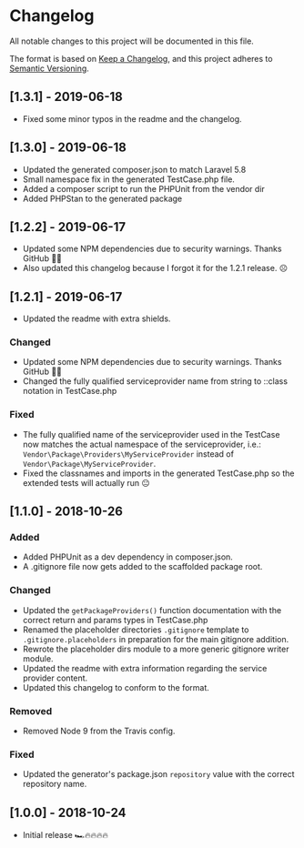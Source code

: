 # Changelog

All notable changes to this project will be documented in this file.

The format is based on [Keep a Changelog](https://keepachangelog.com/en/1.0.0/),
and this project adheres to [Semantic Versioning](https://semver.org/spec/v2.0.0.html).

## [1.3.1] - 2019-06-18

- Fixed some minor typos in the readme and the changelog.

## [1.3.0] - 2019-06-18

- Updated the generated composer.json to match Laravel 5.8
- Small namespace fix in the generated TestCase.php file.
- Added a composer script to run the PHPUnit from the vendor dir
- Added PHPStan to the generated package
  
## [1.2.2] - 2019-06-17

- Updated some NPM dependencies due to security warnings. Thanks GitHub 👍🏼
- Also updated this changelog because I forgot it for the 1.2.1 release. ☹️

## [1.2.1] - 2019-06-17

- Updated the readme with extra shields.

### Changed

- Updated some NPM dependencies due to security warnings. Thanks GitHub 👍🏼
- Changed the fully qualified serviceprovider name from string to ::class notation in TestCase.php

### Fixed

- The fully qualified name of the serviceprovider used in the TestCase now matches the actual namespace of the serviceprovider, i.e.: `Vendor\Package\Providers\MyServiceProvider` instead of `Vendor\Package\MyServiceProvider`.
- Fixed the classnames and imports in the generated TestCase.php so the extended tests will actually run 😐

## [1.1.0] - 2018-10-26

### Added

- Added PHPUnit as a dev dependency in composer.json.
- A .gitignore file now gets added to the scaffolded package root.

### Changed

- Updated the `getPackageProviders()` function documentation with the correct return and params types in TestCase.php
- Renamed the placeholder directories `.gitignore` template to `.gitignore.placeholders` in preparation for the main gitignore addition.
- Rewrote the placeholder dirs module to a more generic gitignore writer module.
- Updated the readme with extra information regarding the service provider content.
- Updated this changelog to conform to the format.

### Removed

- Removed Node 9 from the Travis config.

### Fixed

- Updated the generator's package.json `repository` value with the correct repository name.

## [1.0.0] - 2018-10-24

- Initial release 🏎🔥🔥🔥🔥